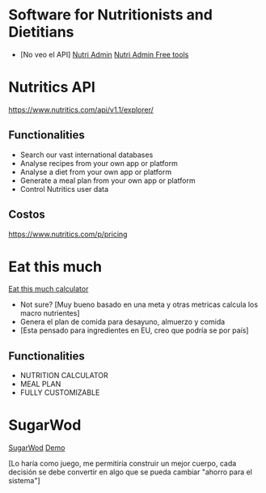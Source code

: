 # Software for Nutritionists and Dietitians
- [No veo el API]
[Nutri Admin](https://nutriadmin.com/)
[Nutri Admin Free tools](https://nutriadmin.com/resources/free-tools-for-nutritionists)

# Nutritics API 
https://www.nutritics.com/api/v1.1/explorer/

## Functionalities
- Search our vast international databases
- Analyse recipes from your own app or platform
- Analyse a diet from your own app or platform
- Generate a meal plan from your own app or platform
- Control Nutritics user data

## Costos
https://www.nutritics.com/p/pricing


# Eat this much
[Eat this much calculator ](https://www.eatthismuch.com/)
- Not sure? [Muy bueno basado en una meta y otras metricas calcula los macro nutrientes]
- Genera el plan de comida para desayuno, almuerzo y comida
- [Esta pensado para ingredientes en EU, creo que podría se por país]

## Functionalities
- NUTRITION CALCULATOR
- MEAL PLAN
- FULLY CUSTOMIZABLE

# SugarWod
[SugarWod](https://www.sugarwod.com/)
[Demo](https://www.sugarwod.com/demo)

[Lo haría como juego, me permitiría construir un mejor cuerpo, cada decisión se debe convertir en algo que se pueda cambiar "ahorro para el sistema"]


